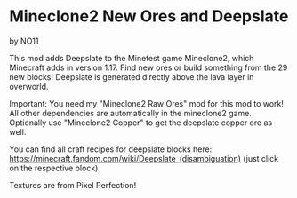 # Mineclone2 New Ores and Deepslate
by NO11

This mod adds Deepslate to the Minetest game Mineclone2, which Minecraft adds in version 1.17.
Find new ores or build something from the 29 new blocks! Deepslate is generated directly above the lava layer in overworld.

Important: You need my "Mineclone2 Raw Ores" mod for this mod to work!
All other dependencies are automatically in the mineclone2 game.
Optionally use "Mineclone2 Copper" to get the deepslate copper ore as well.


You can find all craft recipes for deepslate blocks here: https://minecraft.fandom.com/wiki/Deepslate_(disambiguation)
(just click on the respective block)

Textures are from Pixel Perfection!
